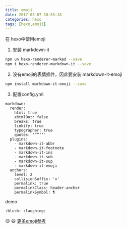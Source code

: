```yaml
---
title: emoji
date: 2017-08-07 18:55:18
categories: hexo
tags: [hexo,emoji]
---
```

在 hexo中使用emoji
<!--more-->
1. 安装 markdown-it
```bash
npm un hexo-renderer-marked --save
npm i hexo-renderer-markdown-it --save
```
2. 没有emoji的表情插件，因此要安装 markdown-it-emoji
``` bash
npm install markdown-it-emoji --save
```
3. 配置config.yml
```
markdown:
  render:
    html: true
    xhtmlOut: false
    breaks: true
    linkify: true
    typographer: true
    quotes: '“”‘’'
  plugins:
    - markdown-it-abbr
    - markdown-it-footnote
    - markdown-it-ins
    - markdown-it-sub
    - markdown-it-sup
    - markdown-it-emoji
  anchors:
    level: 2
    collisionSuffix: 'v'
    permalink: true
    permalinkClass: header-anchor
    permalinkSymbol: ¶
```
demo
```
:blush: :laughing:
```

:blush: :laughing:
[更多emoji参考](https://github.com/guodongxiaren/README/blob/master/emoji.md)
